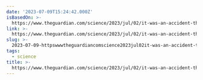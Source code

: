 ```yaml
---
date: '2023-07-09T15:24:42.000Z'
isBasedOn: >-
  https://www.theguardian.com/science/2023/jul/02/it-was-an-accident-the-scientists-who-have-turned-humid-air-into-renewable-power
link: >-
  https://www.theguardian.com/science/2023/jul/02/it-was-an-accident-the-scientists-who-have-turned-humid-air-into-renewable-power
slug: >-
  2023-07-09-httpswwwtheguardiancomscience2023jul02it-was-an-accident-the-scientists-who-have-turned-humid-air-into-renewable-power
tags:
  - science
title: >-
  https://www.theguardian.com/science/2023/jul/02/it-was-an-accident-the-scientists-who-have-turned-humid-air-into-renewable-power
---
```


